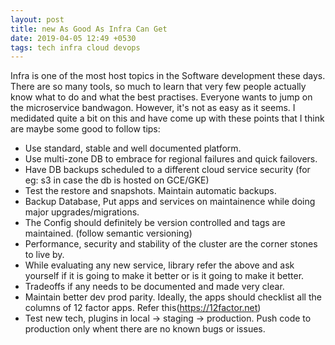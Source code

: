```yaml
---
layout: post
title: new As Good As Infra Can Get
date: 2019-04-05 12:49 +0530
tags: tech infra cloud devops
---
```


Infra is one of the most host topics in the Software development these days. There are so many tools,
so much to learn that very few people actually know what to do and what the best practises. Everyone wants
to jump on the microservice bandwagon. However, it's not as easy as it seems. I medidated quite a bit on this
and have come up with these points that I think are maybe some good to follow tips:



- Use standard, stable and well documented platform.
- Use multi-zone DB to embrace for regional failures and quick failovers.
- Have DB backups scheduled to a different cloud service security (for eg: s3 in case the db is hosted on GCE/GKE)
- Test the restore and snapshots. Maintain automatic backups.
- Backup Database, Put apps and services on maintainence while doing major upgrades/migrations.
- The Config should definitely be version controlled and tags are maintained. (follow semantic versioning)
- Performance, security and stability of the cluster are the corner stones to live by.
- While evaluating any new service, library refer the above and ask yourself if it is going to make it better or is it going to make it better.
- Tradeoffs if any needs to be documented and made very clear.
- Maintain better dev prod parity. Ideally, the apps should checklist all the columns of 12 factor apps. Refer this(https://12factor.net)
- Test new tech, plugins in local -> staging -> production. Push code to production only whent there are no known bugs or issues.
